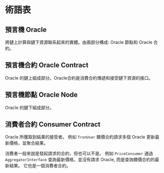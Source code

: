 # 術語表

## 預言機 Oracle

將鏈上計算與鏈下資源聯系起來的實體。由兩部分構成: Oracle 節點和 Oracle 合約。

## 預言機合約 Oracle Contract

Oracle 的鏈上組成部分。Oracle合約是消費合約傳遞和接受鏈下資源的接口。

## 預言機節點 Oracle Node

Oracle 的鏈下組成部分。

## 消費者合約 Consumer Contract

Oracle 所獲取到結果的接受者。 
例如 `TronUser` 餵價合約請求多個 Oracle 更新最新價格，並聚合結果。

消費者一般來說是發起請求的合約，但也可以不是。 
例如 `PriceConsumer` 通過 `AggregatorInterface` 查詢最新價格，並沒有請求 Oracle, 而是查詢餵價合約的最新結果。 
它也是一個消費者合約。
